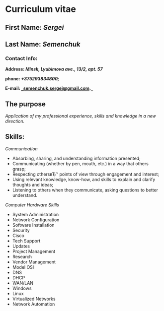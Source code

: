 # Curriculum vitae
## First Name: *Sergei*

## Last Name: *Semenchuk*

### Contact Info: 

**Address: _Minsk, Lyubimova ave., 13/2, apt. 57_**

**phone: _+375293834800;_**

**E-mail: _semenchuk.sergei@gmail.com._**

## The purpose

*Application of my professional experience, skills and knowledge in a new direction.*

## Skills:

_Communication_
* Absorbing, sharing, and understanding information presented;
* Communicating (whether by pen, mouth, etc.) in a way that others grasp;
* Respecting othersвЂ™ points of view through engagement and interest;
* Using relevant knowledge, know-how, and skills to explain and clarify thoughts and ideas;
* Listening to others when they communicate, asking questions to better understand.

_Computer Hardware Skills_
* System Administration
* Network Configuration
* Software Installation
* Security
* Cisco
* Tech Support
* Updates
* Project Management
* Research
* Vendor Management
* Model OSI
* DNS
* DHCP
* WAN/LAN
* Windows
* Linux
* Virtualized Networks
* Network Automation

